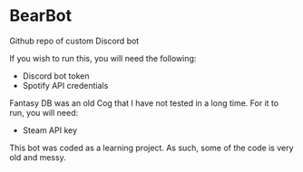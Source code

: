 # BearBot
Github repo of custom Discord bot

If you wish to run this, you will need the following:
- Discord bot token
- Spotify API credentials

Fantasy DB was an old Cog that I have not tested in a long time. For it to run, you will need:
- Steam API key

This bot was coded as a learning project. As such, some of the code is very old and messy.

